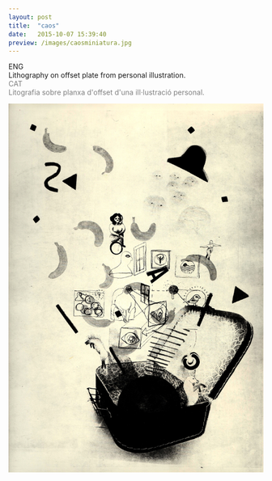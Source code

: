 ```yaml
---
layout: post
title:  "caos"
date:   2015-10-07 15:39:40
preview: /images/caosminiatura.jpg
---
```


<div class="row">

  <div class="column">
  ENG<br>
  Lithography on offset plate from personal illustration.
</div>

   <div class="column">
   <font color="#808080">
   CAT<br>
   Litografia sobre planxa d'offset d'una iIl·lustració personal.</font><br>
   </div>

 </div>

![Picture 1](/images/caos.jpg)
